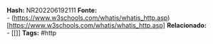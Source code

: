 **Hash:** NR202206192111
**Fonte:**  
	- (https://www.w3schools.com/whatis/whatis_http.asp)[https://www.w3schools.com/whatis/whatis_http.asp]
**Relacionado:**  
	- [[]]
**Tags:**  #http 
